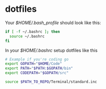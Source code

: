 # dotfiles


Your *$HOME/.bash_profile* should look like this:

```bash
if [ -f ~/.bashrc ]; then
  source ~/.bashrc
fi
```

In your *$HOME/.bashrc* setup dotfiles like this

```bash
# Example if you're coding go
export GOPATH="$HOME/Code"
export PATH="$PATH:$GOPATH/bin"
export CODEPATH="$GOPATH/src"

source $PATH_TO_REPO/Terminal/standard.inc
```